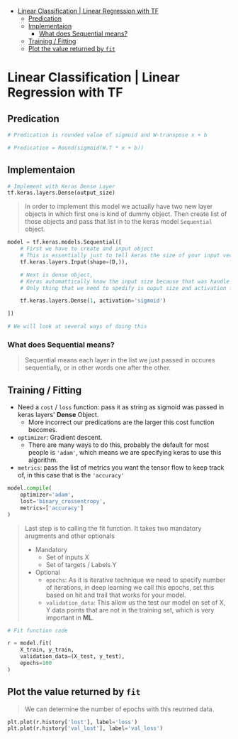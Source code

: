 - [Linear Classification | Linear Regression with TF](#linear-classification--linear-regression-with-tf)
  - [Predication](#predication)
  - [Implementaion](#implementaion)
    - [What does Sequential means?](#what-does-sequential-means)
  - [Training / Fitting](#training--fitting)
  - [Plot the value returned by `fit`](#plot-the-value-returned-by-fit)

# Linear Classification | Linear Regression with TF

## Predication

```python
# Predication is rounded value of sigmoid and W-transpose x + b

# Predication = Round(sigmoid(W.T * x + b))
```

## Implementaion

```python
# Implement with Keras Dense Layer
tf.keras.layers.Dense(output_size)
```

> In order to implement this model we actually have two new layer objects in which first one is kind of dummy object. Then create list of those objects and pass that list in to the keras model `Sequential` object.


```python
model = tf.keras.models.Sequential([
    # First we have to create and input object
    # This is essentially just to tell keras the size of your input vector X
    tf.keras.layers.Input(shape=(D,)),

    # Next is dense object,
    # Keras automattically know the input size because that was handle by input object.
    # Only thing that we need to spedify is ouput size and activation function, which is one in this case and sigmoid respectively.

    tf.keras.layers.Dense(1, activation='sigmoid')

])

# We will look at several ways of doing this
```

### What does Sequential means?
> Sequential means each layer in the list we just passed in occures sequentially, or in other words one after the other.


## Training / Fitting

* Need a `cost` / `loss` function: pass it as string as sigmoid was passed in keras layers' **Dense** Object.
  * More incorrect our predications are the larger this cost function becomes.
* `optimizer`: Gradient descent.
  * There are many ways to do this, probably the default for most people is `'adam'`, which means we are specifying keras to use this algorithm.
* `metrics`: pass the list of metrics you want the tensor flow to keep track of, in this case that is the `'accuracy'`


```python
model.compile(
    optimizer='adam',
    lost='binary_crossentropy',
    metrics=['accuracy']
)
```

> Last step is to calling the fit function. It takes two mandatory arugments and other optionals
> * Mandatory
>   * Set of inputs X
>   * Set of targets / Labels Y
> * Optional
>   * `epochs`: As it is iterative technique we need to specify number of iterations, in deep learning we call this epochs, set this based on hit and trail that works for your model.
>   * `validation_data`: This allow us the test our model on set of X, Y data points that are not in the training set, which is very important in **ML**.

```python
# Fit function code

r = model.fit(
    X_train, y_train, 
    validation_data=(X_test, y_test),
    epochs=100
)
```
## Plot the value returned by `fit`

> We can determine the number of epochs with this reutrned data.

```python
plt.plot(r.history['lost'], label='loss')
plt.plot(r.history['val_lost'], label='val_loss')
```